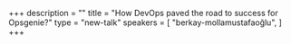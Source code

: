 +++
description = ""
title = "How DevOps paved the road to success for Opsgenie?"
type = "new-talk"
speakers = [
        "berkay-mollamustafaoğlu",
]
+++